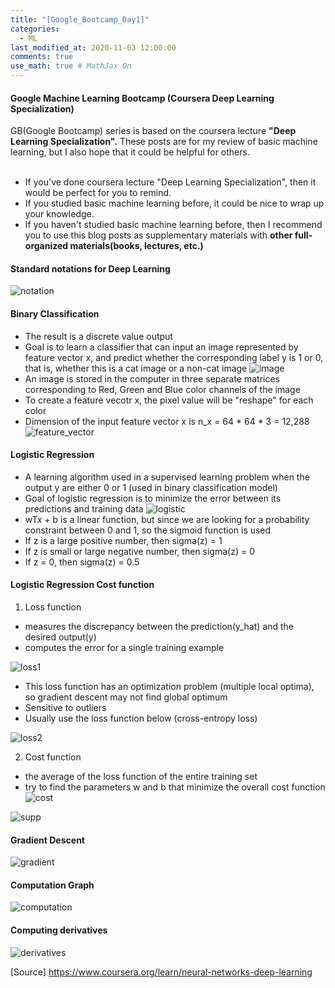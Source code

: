 ```yaml
---
title: "[Google_Bootcamp_Day1]"
categories: 
  - ML
last_modified_at: 2020-11-03 12:00:00
comments: true
use_math: true # MathJax On
---
```

#### Google Machine Learning Bootcamp (Coursera Deep Learning Specialization)

GB(Google Bootcamp) series is based on the coursera lecture **"Deep Learning Specialization".**
These posts are for my review of basic machine learning, but I also hope that it could be helpful for others.<br><br>

- If you've done coursera lecture "Deep Learning Specialization", then it would be perfect for you to remind. <br>
- If you studied basic machine learning before, it could be nice to wrap up your knowledge. <br>
- If you haven't studied basic machine learning before, then I recommend you to use this blog posts as supplementary materials with **other full-organized materials(books, lectures, etc.)**

#### Standard notations for Deep Learning 
![notation](https://user-images.githubusercontent.com/62474292/102651645-430e6b00-41b0-11eb-8e1f-83a0c334ee82.png)

#### Binary Classification
- The result is a discrete value output
- Goal is to learn a classifier that can input an image represented by feature vector x, and predict whether the corresponding label y is 1 or 0, that is, whether this is a cat image or a non-cat image
![image](https://user-images.githubusercontent.com/62474292/102651642-4144a780-41b0-11eb-91b7-0cc95a602c3b.png)
- An image is stored in the computer in three separate matrices corresponding to Red, Green and Blue color channels of the image
- To create a feature vecotr x, the pixel value will be "reshape" for each color
- Dimension of the input feature vector x is n_x = 64 * 64 * 3 = 12,288
![feature_vector](https://user-images.githubusercontent.com/62474292/102651648-443f9800-41b0-11eb-9e23-2f57acc02640.png)

#### Logistic Regression
- A learning algorithm used in a supervised learning problem when the output y are either 0 or 1 (used in binary classification model)
- Goal of logistic regression is to minimize the error between its predictions and training data
![logistic](https://user-images.githubusercontent.com/62474292/102656125-bc10c100-41b6-11eb-8329-21bc1d61f150.png)
- wTx + b is a linear function, but since we are looking for a probability constraint between 0 and 1, so the sigmoid function is used
- If z is a large positive number, then sigma(z) = 1
- If z is small or large negative number, then sigma(z) = 0
- If z = 0, then sigma(z) = 0.5

#### Logistic Regression Cost function

1. Loss function
- measures the discrepancy between the prediction(y_hat) and the desired output(y)
- computes the error for a single training example

![loss1](https://user-images.githubusercontent.com/62474292/102680107-cd7abd00-41f8-11eb-8fd0-0b8df4c61035.png)
- This loss function has an optimization problem (multiple local optima), so gradient descent may not find global optimum
- Sensitive to outliers
- Usually use the loss function below (cross-entropy loss)

![loss2](https://user-images.githubusercontent.com/62474292/102680105-cc499000-41f8-11eb-82b2-ec7c49dac196.png)

2. Cost function
- the average of the loss function of the entire training set
- try to find the parameters w and b that minimize the overall cost function
![cost](https://user-images.githubusercontent.com/62474292/102680106-cce22680-41f8-11eb-8792-d013c8ee1273.png)

![supp](https://user-images.githubusercontent.com/62474292/102680103-c94e9f80-41f8-11eb-82c6-53a14d5c2979.png)

#### Gradient Descent
![gradient](https://user-images.githubusercontent.com/62474292/102680590-f604b600-41fc-11eb-8059-e855d5c7df43.png)

#### Computation Graph
![computation](https://user-images.githubusercontent.com/62474292/102680591-f69d4c80-41fc-11eb-90b3-c89d60128879.png)

#### Computing derivatives
![derivatives](https://user-images.githubusercontent.com/62474292/102706831-a0054080-42d8-11eb-9373-7bfc0780b168.png)


[Source] https://www.coursera.org/learn/neural-networks-deep-learning

